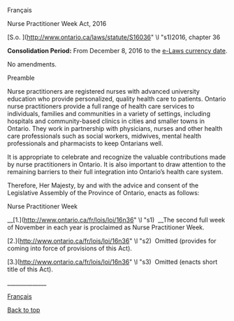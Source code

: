 [<a id="Top"></a>Français](http://www.ontario.ca/fr/lois/loi/16n36)

Nurse Practitioner Week Act, 2016

[S\.o\. ](http://www.ontario.ca/laws/statute/S16036" \l "s1)2016, chapter 36

__Consolidation Period:__ From December 8, 2016 to the [e\-Laws currency date](http://www.e-laws.gov.on.ca/navigation?file=currencyDates&lang=en)\.

No amendments\.

Preamble

Nurse practitioners are registered nurses with advanced university education who provide personalized, quality health care to patients\. Ontario nurse practitioners provide a full range of health care services to individuals, families and communities in a variety of settings, including hospitals and community\-based clinics in cities and smaller towns in Ontario\. They work in partnership with physicians, nurses and other health care professionals such as social workers, midwives, mental health professionals and pharmacists to keep Ontarians well\.  

It is appropriate to celebrate and recognize the valuable contributions made by nurse practitioners in Ontario\.  It is also important to draw attention to the remaining barriers to their full integration into Ontario’s health care system\.

Therefore, Her Majesty, by and with the advice and consent of the Legislative Assembly of the Province of Ontario, enacts as follows:

Nurse Practitioner Week

<a id="s1"></a>	__[1\.](http://www.ontario.ca/fr/lois/loi/16n36" \l "s1)  __The second full week of November in each year is proclaimed as Nurse Practitioner Week\.

<a id="s2"></a>	[2\.](http://www.ontario.ca/fr/lois/loi/16n36" \l "s2)  Omitted \(provides for coming into force of provisions of this  Act\)\.

<a id="s3"></a>	[3\.](http://www.ontario.ca/fr/lois/loi/16n36" \l "s3)  Omitted \(enacts short title of this Act\)\.

\_\_\_\_\_\_\_\_\_\_\_\_\_\_

[Français](http://www.ontario.ca/fr/lois/loi/16n36)

[Back to top](#Top)

